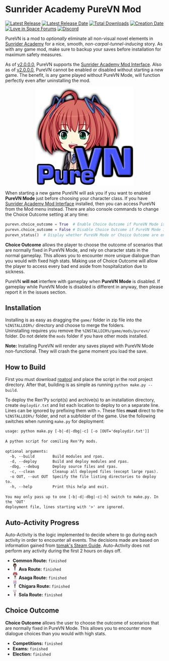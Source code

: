 # Sunrider Academy PureVN Mod

[![Latest Release](https://img.shields.io/github/release-pre/trigger-death/SunriderAcademyPureVN.svg?style=flat&label=version)](https://github.com/trigger-death/SunriderAcademyPureVN/releases/latest)
[![Latest Release Date](https://img.shields.io/github/release-date-pre/trigger-death/SunriderAcademyPureVN.svg?style=flat&label=released)](https://github.com/trigger-death/SunriderAcademyPureVN/releases/latest)
[![Total Downloads](https://img.shields.io/github/downloads/trigger-death/SunriderAcademyPureVN/total.svg?style=flat)](https://github.com/trigger-death/SunriderAcademyPureVN/releases)
[![Creation Date](https://img.shields.io/badge/created-march%202019-A642FF.svg?style=flat)](https://github.com/trigger-death/SunriderAcademyPureVN/commit/26464c07eab6544c8f300f8ae2965e5acfa535f4)
[![Love in Space Forums](https://img.shields.io/badge/love%20in%20space-forums-C75051.svg?style=flat)](http://forum.loveinspace.moe/thread/631/sunrider-academy-purevn-activity-completion)
[![Discord](https://img.shields.io/discord/436949335947870238.svg?style=flat&logo=discord&label=chat&colorB=7389DC&link=https://discord.gg/vB7jUbY)](https://discord.gg/vB7jUbY)

PureVN is a mod to *optionally* eliminate all non-visual novel elements in [Sunrider Academy](https://vndb.org/v16221/chars) for a nice, smooth, *non-carpal-tunnel-inducing* story. As with any game mod, make sure to backup your saves before installation for maximum safety measures.

As of [v2.0.0.0](https://github.com/trigger-death/SunriderAcademyPureVN/releases/tag/2.0.0.0), PureVN supports the [Sunrider Academy Mod Interface](http://forum.loveinspace.moe/thread/625/sunrider-academy-mod-interface). Also as of [v2.0.0.0](https://github.com/trigger-death/SunriderAcademyPureVN/releases/tag/2.0.0.0), PureVN cannot be enabled or disabled without starting a new game. The benefit, is any game played without PureVN Mode, will function perfectly even after uninstalling the mod.

<p align="center"><img alt="Sunrider Academy PureVN Mod Logo" src="preview/purevn_logo.png"></p>

When starting a new game PureVN will ask you if you want to enabled **PureVN Mode** just before choosing your character class. If you have [Sunrider Academy Mod Interface](http://forum.loveinspace.moe/thread/625/sunrider-academy-mod-interface) installed, then you can access PureVN from the Mod menu instead. There are also console commands to change the Choice Outcome setting at any time:

```py
purevn.choice_outcome = True  # Enable Choice Outcome if PureVN Mode is enabled.
purevn.choice_outcome = False # Disable Choice Outcome if PureVN Mode is enabled.
purevn_status()  # Display whether PureVN Mode or Choice Outcome are enabled
```

**Choice Outcome** allows the player to choose the outcome of scenarios that are normally fixed in PureVN Mode, and rely on character stats in the normal gameplay. This allows you to encounter more unique dialogue than you would with fixed high stats. Making use of Choice Outcome will allow the player to access every bad end aside from hospitalization due to sickness.

PureVN **will not** interfere with gameplay when **PureVN Mode** is disabled. If gameplay while PureVN Mode is disabled is different in anyway, then please report it in the issues section.

## Installation

Installing is as easy as dragging the `game/` folder in zip file into the `%INSTALLDIR%/` directory and choose to merge the folders.<br/>
Uninstalling requires you remove the `%INSTALLDIR%/game/mods/purevn/` folder. Do not delete the `mods` folder if you have other mods installed.

**Note:** Installing PureVN will render any saves played with PureVN Mode non-functional. They will crash the game moment you load the save.

## How to Build

First you must download [rpatool](https://github.com/Shizmob/rpatool) and place the script in the root project directory. After that, building is as simple as running `python make.py --build`.

To deploy the Ren'Py script(s) and archive(s) to an installation directory, create `deploydir.txt` and list each location to deploy to on a separate line. Lines can be ignored by prefixing them with `>`. These files **must** direct to the `%INSTALLDIR%/` folder, and not a subfolder of the game. Use the following switches when running `make.py` for deployment:

```
usage: python make.py [-b|-d|-dbg|-c] [-o [OUT='deploydir.txt']]

A python script for comiling Ren'Py mods.

optional arguments:
  -b, --build        Build modules and rpas.
  -d, --deploy       Build and deploy modules and rpas.
  -dbg, --debug      Deploy source files and rpas.
  -c, --clean        Cleanup all deployed files (except large rpas).
  -o OUT, --out OUT  Specify the file listing directories to deploy to.
  -h, --help         Print this help and exit.

You may only pass up to one [-b|-d|-dbg|-c|-h] switch to make.py. In the 'OUT'
deployment file, lines starting with '>' are ignored.
```

## Auto-Activity Progress

Auto-Activity is the logic implemented to decide where to go during each activity in order to encounter all events. The decisions made are based on information gained from [tomak's Steam Guide](https://steamcommunity.com/sharedfiles/filedetails/?id=426915574). Auto-Activity does not perform any activity during the first 2 hours on days off.

* **Common Route:** `finished`
* ![Ava Arc](preview/ava_small_24.png) **Ava Route:** `finished`
* ![Asaga Arc](preview/asaga_small_24.png) **Asaga Route:** `finished`
* ![Chigara Arc](preview/chigara_small_24.png) **Chigara Route:** `finished`
* ![Sola Arc](preview/sola_small_24.png) **Sola Route:** `finished`

## Choice Outcome

**Choice Outcome** allows the user to choose the outcome of scenarios that are normally fixed in PureVN Mode. This allows you to encounter more dialogue choices than you would with high stats.

* **Competitions:** `finished`
* **Exams:** `finished`
* **Election:** `finished`
